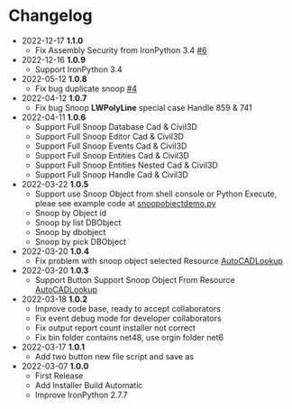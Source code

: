 # Changelog
- 2022-12-17 **1.1.0**
  - Fix Assembly Security from IronPython 3.4 [#6](https://github.com/chuongmep/CadPythonShell/issues/6)
- 2022-12-16 **1.0.9**
  - Support IronPython 3.4
- 2022-05-12 **1.0.8**
  - Fix bug duplicate snoop [#4](https://github.com/chuongmep/CadPythonShell/issues/4)
- 2022-04-12 **1.0.7**
  - Fix bug Snoop **LWPolyLine** special case Handle 859 & 741
- 2022-04-11 **1.0.6**
  - Support Full Snoop Database Cad & Civil3D
  - Support Full Snoop Editor Cad & Civil3D
  - Support Full Snoop Events Cad & Civil3D
  - Support Full Snoop Entities Cad & Civil3D
  - Support Full Snoop Entities Nested Cad & Civil3D
  - Support Full Snoop Handle Cad & Civil3D
- 2022-03-22 **1.0.5**
  - Support use Snoop Object from shell console or Python Execute, pleae see example code at [snoopobjectdemo.py](https://github.com/chuongmep/CadPythonShell/blob/dev/Script%20Examples/snoopobjectdemo.py)
  - Snoop by Object id
  - Snoop by list DBObject
  - Snoop by dbobject
  - Snoop by pick DBObject
- 2022-03-20 **1.0.4**
  - Fix problem with snoop object selected Resource [AutoCADLookup](https://github.com/chuongmep/AutoCADLookup)
- 2022-03-20 **1.0.3**
  - Support Button Support Snoop Object From Resource [AutoCADLookup](https://github.com/chuongmep/AutoCADLookup)
- 2022-03-18 **1.0.2**
  - Improve code base, ready to accept collaborators
  - Fix event debug mode for developer collaborators
  - Fix output report count installer not correct
  - Fix bin folder contains net48, use orgin folder net6
- 2022-03-17 **1.0.1**
  - Add two button new file script and save as
- 2022-03-07 **1.0.0**
  - First Release
  - Add Installer Build Automatic 
  - Improve IronPython 2.7.7
  